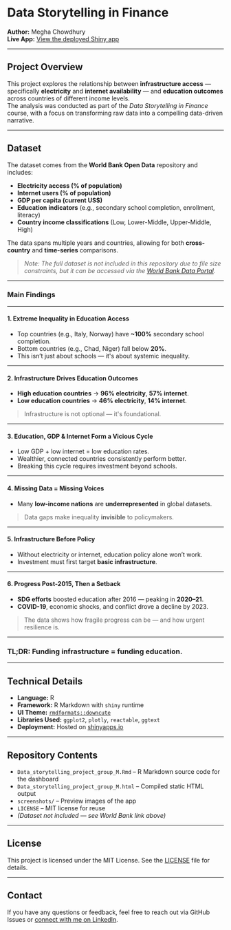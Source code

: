 # Data Storytelling in Finance

**Author:** Megha Chowdhury  
**Live App:** [View the deployed Shiny app](https://meghachowdhury.shinyapps.io/Data_storytelling_project_group_M/)

---

##  Project Overview

This project explores the relationship between **infrastructure access** — specifically **electricity** and **internet availability** — and **education outcomes** across countries of different income levels.  
The analysis was conducted as part of the *Data Storytelling in Finance* course, with a focus on transforming raw data into a compelling data-driven narrative.

---

##  Dataset

The dataset comes from the **World Bank Open Data** repository and includes:

- **Electricity access (% of population)**
- **Internet users (% of population)**
- **GDP per capita (current US$)**
- **Education indicators** (e.g., secondary school completion, enrollment, literacy)
- **Country income classifications** (Low, Lower-Middle, Upper-Middle, High)

The data spans multiple years and countries, allowing for both **cross-country** and **time-series** comparisons.

> *Note: The full dataset is not included in this repository due to file size constraints, but it can be accessed via the [World Bank Data Portal](https://data.worldbank.org/).*

---

###  Main Findings

---

#### 1.  Extreme Inequality in Education Access

- Top countries (e.g., Italy, Norway) have **~100%** secondary school completion.  
- Bottom countries (e.g., Chad, Niger) fall below **20%**.  
- This isn’t just about schools — it's about systemic inequality.

---

#### 2.  Infrastructure Drives Education Outcomes

- **High education countries** → **96% electricity**, **57% internet**.  
- **Low education countries** → **46% electricity**, **14% internet**.  
> Infrastructure is not optional — it's foundational.

---

#### 3.  Education, GDP & Internet Form a Vicious Cycle

- Low GDP + low internet = low education rates.  
- Wealthier, connected countries consistently perform better.  
- Breaking this cycle requires investment beyond schools.

---

#### 4.  Missing Data = Missing Voices

- Many **low-income nations** are **underrepresented** in global datasets.  
> Data gaps make inequality **invisible** to policymakers.

---

#### 5.  Infrastructure Before Policy

- Without electricity or internet, education policy alone won’t work.  
- Investment must first target **basic infrastructure**.

---

#### 6.  Progress Post-2015, Then a Setback

- **SDG efforts** boosted education after 2016 — peaking in **2020–21**.  
- **COVID-19**, economic shocks, and conflict drove a decline by 2023.  
> The data shows how fragile progress can be — and how urgent resilience is.

---

###  TL;DR: Funding infrastructure = funding education.


---

##  Technical Details

- **Language:** R  
- **Framework:** R Markdown with `shiny` runtime  
- **UI Theme:** [`rmdformats::downcute`](https://github.com/juba/rmdformats)  
- **Libraries Used:** `ggplot2`, `plotly`, `reactable`, `ggtext`  
- **Deployment:** Hosted on [shinyapps.io](https://www.shinyapps.io/)

---

##  Repository Contents

- `Data_storytelling_project_group_M.Rmd` – R Markdown source code for the dashboard  
- `Data_storytelling_project_group_M.html` – Compiled static HTML output  
- `screenshots/` – Preview images of the app  
- `LICENSE` – MIT license for reuse  
- *(Dataset not included — see World Bank link above)*

---

##  License

This project is licensed under the MIT License. See the [LICENSE](LICENSE) file for details.

---

##  Contact

If you have any questions or feedback, feel free to reach out via GitHub Issues or [connect with me on LinkedIn](https://www.linkedin.com/).
